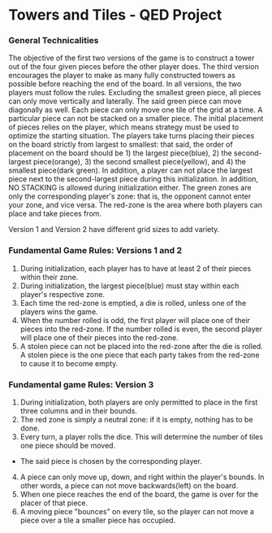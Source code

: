 # Towers and Tiles - QED Project
### General Technicalities
  The objective of the first two versions of the game is to construct a tower out of the four given pieces before the other player does. The third version encourages the player to make as many fully constructed towers as possible before reaching the end of the board.
  In all versions, the two players must follow the rules. Excluding the smallest green piece, all pieces can only move vertically and laterally. The said green piece can move diagonally as well. Each piece can only move one tile of the grid at a time. A particular piece can not be stacked on a smaller piece.
  The initial placement of pieces relies on the player, which means strategy must be used to optimize the starting situation. The players take turns placing their pieces on the board strictly from largest to smallest: that said, the order of placement on the board should be 1) the largest piece(blue), 2) the second-largest piece(orange), 3) the second smallest piece(yellow), and 4) the smallest piece(dark green). In addition, a player can not place the largest piece next to the second-largest piece during this initialization. In addition, NO STACKING is allowed during initialization either.
  The green zones are only the corresponding player's zone: that is, the opponent cannot enter your zone, and vice versa. The red-zone is the area where both players can place and take pieces from.
  
  Version 1 and Version 2 have different grid sizes to add variety.

### Fundamental Game Rules: Versions 1 and 2
1. During initialization, each player has to have at least 2 of their pieces within their zone.
2. During initialization, the largest piece(blue) must stay within each player's respective zone.
3. Each time the red-zone is emptied, a die is rolled, unless one of the players wins the game.
4. When the number rolled is odd, the first player will place one of their pieces into the red-zone. If the number rolled is even, the second player will place one of their pieces into the red-zone.
5. A stolen piece can not be placed into the red-zone after the die is rolled. A stolen piece is the one piece that each party takes from the red-zone to cause it to become empty.

### Fundamental game Rules: Version 3
1. During initialization, both players are only permitted to place in the first three columns and in their bounds.
2. The red zone is simply a neutral zone: if it is empty, nothing has to be done.
3. Every turn, a player rolls the dice. This will determine the number of tiles one piece should be moved.
 - The said piece is chosen by the corresponding player.
4. A piece can only move up, down, and right within the player's bounds. In other words, a piece can not move backwards(left) on the board.
5. When one piece reaches the end of the board, the game is over for the placer of that piece.
6. A moving piece "bounces" on every tile, so the player can not move a piece over a tile a smaller piece has occupied.
